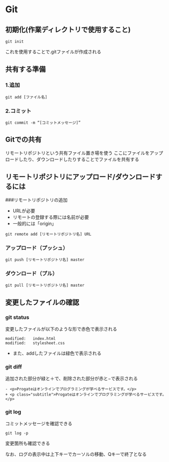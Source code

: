# Git

## 初期化(作業ディレクトリで使用すること)
    git init
これを使用することで.gitファイルが作成される

## 共有する準備
### 1.追加
```
git add [ファイル名]
```
### 2.コミット
```
git commit -m “[コミットメッセージ]”
```
## Gitでの共有
リモートリポジトリという共有ファイル置き場を使う
ここにファイルをアップロードしたり、ダウンロードしたりすることでファイルを共有する

## リモートリポジトリにアップロード/ダウンロードするには
###リモートリポジトリの追加
* URLが必要
* リモートの登録する際には名前が必要
* 一般的には「origin」
```
git remote add [リモートリポジトリ名] URL
```
### アップロード（プッシュ）
```
git push [リモートリポジトリ名] master
```
### ダウンロード（プル）
```
git pull [リモートリポジトリ名] master
```
## 変更したファイルの確認
### git status
変更したファイルが以下のような形で赤色で表示される
```
modified:   index.html
modified:   stylesheet.css
```
* また、addしたファイルは緑色で表示される
### git diff
追加された部分が緑と＋で、削除された部分が赤と−で表示される
```
- <p>Progateはオンラインでプログラミングが学べるサービスです。</p>
+ <p class="subtitle">Progateはオンラインでプログラミングが学べるサービスです。</p>
```
### git log
コミットメッセージを確認できる
```
git log -p
```
変更箇所も確認できる

なお、ログの表示中は上下キーでカーソルの移動、Qキーで終了となる